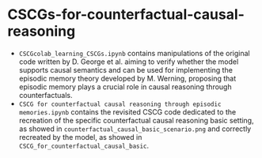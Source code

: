 # CSCGs-for-counterfactual-causal-reasoning


- `CSCGcolab_learning_CSCGs.ipynb` contains manipulations of the original code written by D. George et al. aiming to verify whether the model supports causal semantics and can be used for implementing the episodic memory theory developed by M. Werning, proposing that episodic memory plays a crucial role in causal reasoning through counterfactuals.
- `CSCG for counterfactual causal reasoning through episodic memories.ipynb` contains the revisited CSCG code dedicated to the recreation of the specific counterfactual causal reasoning basic setting, as showed in `counterfactual_causal_basic_scenario.png` and correctly recreated by the model, as showed in `CSCG_for_counterfactual_causal_basic`.

 
